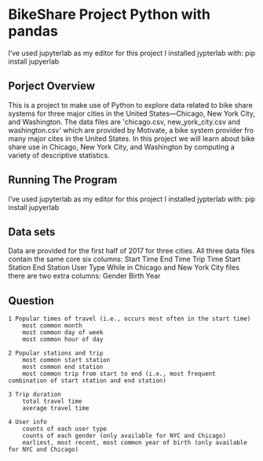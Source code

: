 # BikeShare Project Python with pandas
I‘ve used jupyterlab as my editor for this project
I installed jypterlab with:
    pip install jupyerlab 
## Porject Overview
This is a project to make use of Python to explore data related to bike share systems for three major cities in the United States—Chicago, New York City, and Washington. 
The data files are 'chicago.csv, new_york_city.csv and washington.csv' which are provided by Motivate, a bike system provider fro many major cites in the United States.
In this project we will learn about bike share use in Chicago, New York City, and Washington by computing a variety of descriptive statistics. 
## Running The Program
I‘ve used jupyterlab as my editor for this project
I installed jypterlab with:
    pip install jupyerlab 


## Data sets
Data are provided for the first half of 2017 for three cities. All three data files contain the same core six columns:
    Start Time
    End Time
    Trip Time
    Start Station
    End Station
    User Type
While in Chicago and New York City files there are two extra columns:
    Gender
    Birth Year   
    
## Question
    1 Popular times of travel (i.e., occurs most often in the start time)
        most common month
        most common day of week
        most common hour of day
    
    2 Popular stations and trip
        most common start station
        most common end station
        most common trip from start to end (i.e., most frequent combination of start station and end station)

    3 Trip duration
        total travel time
        average travel time

    4 User info
        counts of each user type
        counts of each gender (only available for NYC and Chicago)
        earliest, most recent, most common year of birth (only available for NYC and Chicago)
        
